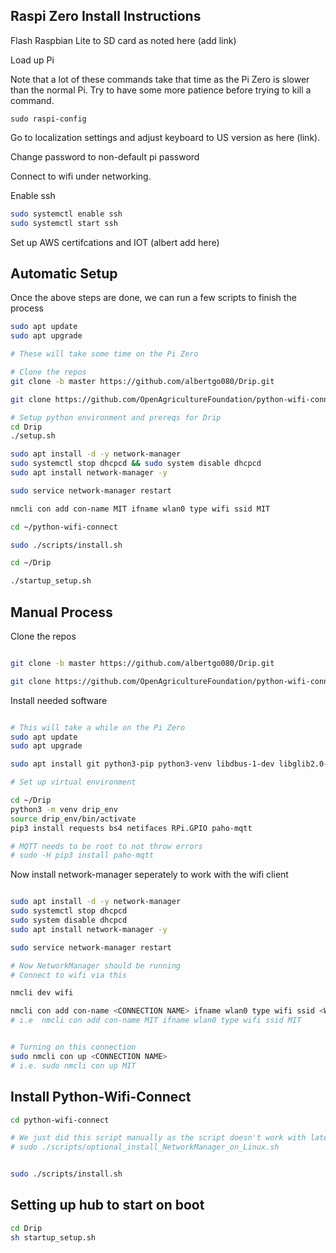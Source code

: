 ## Raspi Zero Install Instructions

Flash Raspbian Lite to SD card as noted here (add link)

Load up Pi

Note that a lot of these commands take that time as the Pi Zero is slower than the normal Pi.  Try to have some more patience before trying to kill a command.

```
sudo raspi-config
```

Go to localization settings and adjust keyboard to US version as here (link).

Change password to non-default pi password

Connect to wifi under networking.

Enable ssh

```bash
sudo systemctl enable ssh
sudo systemctl start ssh
```

Set up AWS certifcations and IOT (albert add here)


## Automatic Setup

Once the above steps are done, we can run a few scripts to finish the process

```bash
sudo apt update
sudo apt upgrade

# These will take some time on the Pi Zero

# Clone the repos
git clone -b master https://github.com/albertgo080/Drip.git

git clone https://github.com/OpenAgricultureFoundation/python-wifi-connect.git

# Setup python environment and prereqs for Drip
cd Drip
./setup.sh

sudo apt install -d -y network-manager
sudo systemctl stop dhcpcd && sudo system disable dhcpcd
sudo apt install network-manager -y

sudo service network-manager restart

nmcli con add con-name MIT ifname wlan0 type wifi ssid MIT

cd ~/python-wifi-connect

sudo ./scripts/install.sh

cd ~/Drip

./startup_setup.sh

```



## Manual Process

Clone the repos

```bash

git clone -b master https://github.com/albertgo080/Drip.git

git clone https://github.com/OpenAgricultureFoundation/python-wifi-connect.git

```

Install needed software

```bash

# This will take a while on the Pi Zero
sudo apt update
sudo apt upgrade

sudo apt install git python3-pip python3-venv libdbus-1-dev libglib2.0-dev virtualenv -y

# Set up virtual environment

cd ~/Drip
python3 -m venv drip_env
source drip_env/bin/activate
pip3 install requests bs4 netifaces RPi.GPIO paho-mqtt

# MQTT needs to be root to not throw errors
# sudo -H pip3 install paho-mqtt
```

Now install network-manager seperately to work with the wifi client

```bash

sudo apt install -d -y network-manager
sudo systemctl stop dhcpcd
sudo system disable dhcpcd
sudo apt install network-manager -y

sudo service network-manager restart

# Now NetworkManager should be running
# Connect to wifi via this

nmcli dev wifi

nmcli con add con-name <CONNECTION NAME> ifname wlan0 type wifi ssid <WIFI NAME>
# i.e  nmcli con add con-name MIT ifname wlan0 type wifi ssid MIT


# Turning on this connection
sudo nmcli con up <CONNECTION NAME>
# i.e. sudo nmcli con up MIT
```

## Install Python-Wifi-Connect

```bash
cd python-wifi-connect

# We just did this script manually as the script doesn't work with latest Debian
# sudo ./scripts/optional_install_NetworkManager_on_Linux.sh


sudo ./scripts/install.sh
```

## Setting up hub to start on boot

```bash
cd Drip
sh startup_setup.sh
```
